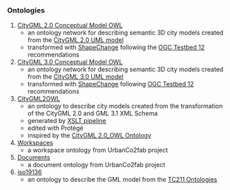 ### Ontologies

1. [CityGML 2.0 Conceptual Model OWL](CityGML/2.0/)
   - an ontology network for describing semantic 3D city models created from the [CityGML 2.0 UML model](https://github.com/opengeospatial/CityGML-3.0CM/blob/master/Archive/WP%2001%20Resources/CityGML_2.x_new_2016_03_09.eap)
   - transformed with [ShapeChange](https://shapechange.net/) following the [OGC Testbed 12](http://docs.opengeospatial.org/per/16-020.html) recommendations
2. [CityGML 3.0 Conceptual Model OWL](CityGML/3.0/)
   - an ontology network for describing semantic 3D city models created from the [CityGML 3.0 UML model](https://github.com/opengeospatial/CityGML-3.0CM/blob/master/Conceptual%20Model/XMI%20Files/OGC%20CityGML%203.0/CityGML_3.0_All_Modules_No_References/CityGML_3.0.xml)
   - transformed with [ShapeChange](https://shapechange.net/) following [OGC Testbed 12](http://docs.opengeospatial.org/per/16-020.html) recommendations
3. [CityGML2OWL](CityGML/CityGML2OWL.rdf)
   - an ontology to describe city models created from the transformation of the CityGML 2.0 and GML 3.1 XML Schema
   - generated by [XSLT pipeline](../Transformations/XSD-to-OWL)
   - edited with Protégé 
   - inspired by the [CityGML 2.0_OWL Ontology](http://cui.unige.ch/isi/onto/citygml2.0.owl)
4. [Workspaces](Workspace/1.0)
   - a workspace ontology from UrbanCo2fab project
5. [Documents](Document/1.0)
   - a document ontology from UrbanCo2fab project
6. [iso19136](iso19136)
   - an ontology to describe the GML model from the [TC211 Ontologies](https://def.isotc211.org/ontologies/iso19136/)
